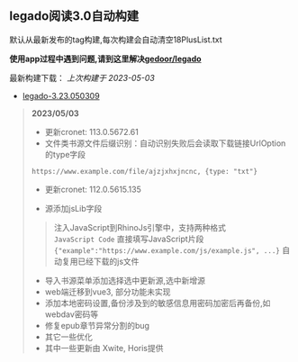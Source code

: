 ## legado阅读3.0自动构建

默认从最新发布的tag构建,每次构建会自动清空18PlusList.txt

**使用app过程中遇到问题,请到这里解决[gedoor/legado](https://github.com/gedoor/legado/issues)**

最新构建下载： *上次构建于 2023-05-03*

* [legado-3.23.050309](https://github.com/0x152a/legado-Build/releases/latest)

<!--start-->
> **2023/05/03**
> * 更新cronet: 113.0.5672.61
> * 文件类书源文件后缀识别：自动识别失败后会读取下载链接UrlOption的type字段
> ```
> https://www.example.com/file/ajzjxhxjncnc, {type: "txt"}
> ```
> * 更新cronet: 112.0.5615.135
> 
> * 源添加jsLib字段
> 
> > 注入JavaScript到RhinoJs引擎中，支持两种格式  
> > `JavaScript Code` 直接填写JavaScript片段
> > `{"example":"https://www.example.com/js/example.js", ...}` 自动复用已经下载的js文件
> 
> * 导入书源菜单添加选择选中更新源,选中新增源
> * web端迁移到vue3, 部分功能未实现
> * 添加本地密码设置,备份涉及到的敏感信息用密码加密后再备份,如webdav密码等
> * 修复epub章节异常分割的bug
> * 其它一些优化
> * 其中一些更新由 Xwite, Horis提供
<!--end-->

